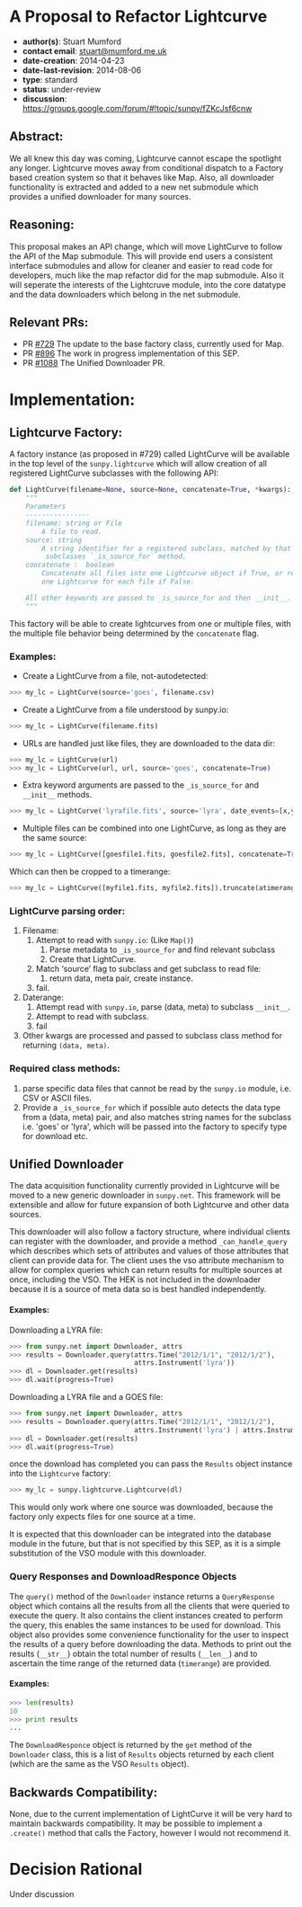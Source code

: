 # A Proposal to Refactor Lightcurve
* **author(s)**: Stuart Mumford
* **contact email**: stuart@mumford.me.uk
* **date-creation**: 2014-04-23
* **date-last-revision**: 2014-08-06
* **type**: standard
* **status**: under-review
* **discussion**: https://groups.google.com/forum/#!topic/sunpy/fZKcJsf6cnw

## Abstract:
We all knew this day was coming, Lightcurve cannot escape the spotlight any
longer.
Lightcurve moves away from conditional dispatch to a Factory based creation
system so that it behaves like Map.
Also, all downloader functionality is extracted and added to a new net
submodule which provides a unified downloader for many sources.

## Reasoning:
This proposal makes an API change, which will move LightCurve to follow the API
of the Map submodule. This will provide end users a consistent interface
submodules and allow for cleaner and easier to read code for developers, much
like the map refactor did for the map submodule.
Also it will seperate the interests of the Lightcruve module, into the core
datatype and the data downloaders which belong in the net submodule.

## Relevant PRs:
* PR [#729](https://github.com/sunpy/sunpy/pull/729) The update to the base
factory class, currently used for Map.
* PR [#896](https://github.com/sunpy/sunpy/pull/896) The work in progress
implementation of this SEP.
* PR [#1088](https://github.com/sunpy/sunpy/pull/1088) The Unified Downloader PR.

# Implementation:

## Lightcurve Factory:
A factory instance (as proposed in #729) called LightCurve will be available in
the top level of the `sunpy.lightcurve` which will allow creation of all
registered LightCurve subclasses with the following API:

```Python
def LightCurve(filename=None, source=None, concatenate=True, *kwargs):
    """
    Parameters
    ----------------
    filename: string or File
        A file to read.
    source: string
        A string identifier for a registered subclass, matched by that
         subclasses `_is_source_for` method.
    concatenate :  boolean
        Concatenate all files into one Lightcurve object if True, or return
        one Lightcurve for each file if False.

    All other keywords are passed to _is_source_for and then __init__.
    """
```

This factory will be able to create lightcurves from one or multiple files,
with the multiple file behavior being determined by the `concatenate` flag.


### Examples:
* Create a LightCurve from a file, not-autodetected:
```Python
>>> my_lc = LightCurve(source='goes', filename.csv)
```

* Create a LightCurve from a file understood by sunpy.io:
```Python
>>> my_lc = LightCurve(filename.fits)
```

* URLs are handled just like files, they are downloaded to the data dir:
```Python
>>> my_lc = LightCurve(url)
>>> my_lc = LightCurve(url, url, source='goes', concatenate=True)
```

* Extra keyword arguments are passed to the `_is_source_for` and `__init__`
methods.
```Python
>>> my_lc = LightCurve('lyrafile.fits', source='lyra', date_events=[x,y,z])
```

* Multiple files can be combined into one LightCurve, as long as they are the
same source:
```Python
>>> my_lc = LightCurve([goesfile1.fits, goesfile2.fits], concatenate=True)
```

Which can then be cropped to a timerange:
```Python
>>> my_lc = LightCurve([myfile1.fits, myfile2.fits]).truncate(atimerange)
```

### LightCurve parsing order:

1. Filename:
    1. Attempt to read with `sunpy.io`: (Like `Map()`)
        1. Parse metadata to `_is_source_for` and find relevant subclass
        1. Create that LightCurve.
    1. Match ‘source’ flag to subclass and get subclass to read file:
        1. return data, meta pair, create instance.
    1. fail.
1. Daterange:
    1. Attempt read with `sunpy.io`, parse (data, meta) to subclass `__init__`.
    1. Attempt to read with subclass.
    1. fail
1. Other kwargs are processed and passed to subclass class method for returning
 `(data, meta)`.

### Required class methods:

1. parse specific data files that cannot be read by the `sunpy.io` module,
i.e. CSV or ASCII files.
1. Provide a `_is_source_for` which if possible auto detects the data type from
a (data, meta) pair, and also matches string names for the subclass
i.e. 'goes' or 'lyra', which will be passed into the factory to specify type
for download etc.

## Unified Downloader

The data acquisition functionality currently provided in Lightcurve will be
moved to a new generic downloader in `sunpy.net`. This framework will be
extensible and allow for future expansion of both Lightcurve and other data
sources.

This downloader will also follow a factory structure, where individual clients
can register with the downloader, and provide a method `_can_handle_query`
which describes which sets of attributes and values of those attributes that
client can provide data for.
The client uses the vso attribute mechanism to allow for complex queries which
can return results for multiple sources at once, including the VSO. The HEK is
not included in the downloader because it is a source of meta data so is best
handled independently.

#### Examples:

Downloading a LYRA file:

```python
>>> from sunpy.net import Downloader, attrs
>>> results = Downloader.query(attrs.Time("2012/1/1", "2012/1/2"),
                               attrs.Instrument('lyra'))
>>> dl = Downloader.get(results)
>>> dl.wait(progress=True)
```

Downloading a LYRA file and a GOES file:

```python
>>> from sunpy.net import Downloader, attrs
>>> results = Downloader.query(attrs.Time("2012/1/1", "2012/1/2"),
                               attrs.Instrument('lyra') | attrs.Instrument('GOES'))
>>> dl = Downloader.get(results)
>>> dl.wait(progress=True)
```

once the download has completed you can pass the `Results` object instance into
the `Lightcurve` factory:

```python
>>> my_lc = sunpy.lightcurve.Lightcurve(dl)
```

This would only work where one source was downloaded, because the factory only
expects files for one source at a time.

It is expected that this downloader can be integrated into the database module
in the future, but that is not specified by this SEP, as it is a simple
substitution of the VSO module with this downloader.

### Query Responses and DownloadResponce Objects

The `query()` method of the `Downloader` instance returns a `QueryResponse`
object which contains all the results from all the clients that were queried to
execute the query. It also contains the client instances created to perform
the query, this enables the same instances to be used for download.
This object also provides some convenience functionality for the user to inspect
the results of a query before downloading the data. Methods to print out the
results (`__str__`) obtain the total number of results (`__len__`) and to
ascertain the time range of the returned data (`timerange`) are provided.

#### Examples:

```python
>>> len(results)
10
>>> print results
...
```

The `DownloadResponce` object is returned by the `get` method of the
`Downloader` class, this is a list of `Results` objects returned by each
client (which are the same as the VSO `Results` object).


## Backwards Compatibility:
None, due to the current implementation of LightCurve it will be very hard to
maintain backwards compatibility.
It may be possible to implement a `.create()` method that calls the Factory,
however I would not recommend it.

# Decision Rational
Under discussion
